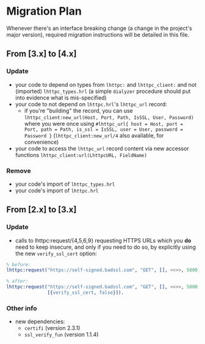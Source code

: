 # Migration Plan
Whenever there's an interface breaking change (a change in the project's major version),
required migration instructions will be detailed in this file.

## From [3.x] to [4.x]
### Update
- your code to depend on types from `lhttpc:` and `lhttpc_client:` and not (imported)
`lhttpc_types.hrl` (a simple `dialyzer` procedure should put into evidence what is mis-specified)
- your code to not depend on `lhttpc.hrl`'s `lhttpc_url` record:
  - if you're "building" the record, you can use
`lhttpc_client:new_url(Host, Port, Path, IsSSL, User, Password)` where you were once using
`#lhttpc_url{ host = Host,
              port = Port,
              path = Path,
              is_ssl = IsSSL,
              user = User,
              password = Password }`
(`lhttpc_client:new_url/4` also available, for convenience)
- your code to access the `lhttpc_url` record content via new accessor functions
`lhttpc_client:url(LhttpcURL, FieldName)`

### Remove
- your code's import of `lhttpc_types.hrl`
- your code's import of `lhttpc.hrl`

## From [2.x] to [3.x]
### Update
- calls to lhttpc:request/{4,5,6,9} requesting HTTPS URLs which you **do** need to keep
  insecure, and only if you need to do so, by explicitly using the new `verify_ssl_cert` option:
```erlang
% before:
lhttpc:request("https://self-signed.badssl.com", "GET", [], <<>>, 5000).

% after:
lhttpc:request("https://self-signed.badssl.com", "GET", [], <<>>, 5000,
               [{verify_ssl_cert, false}]).
```
### Other info
- new dependencies:
    - `certifi` (version 2.3.1)
    - `ssl_verify_fun` (version 1.1.4)
